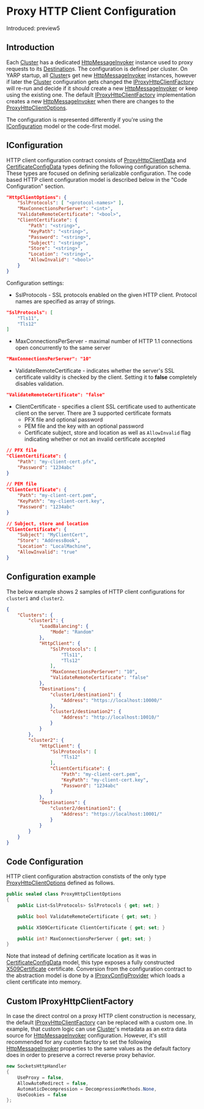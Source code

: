 # Proxy HTTP Client Configuration

Introduced: preview5

## Introduction
Each [Cluster](xref:Microsoft.ReverseProxy.Abstractions.Cluster) has a dedicated [HttpMessageInvoker](xref:System.Net.Http.HttpMessageInvoker) instance used to proxy requests to its [Destination](xref:Microsoft.ReverseProxy.Abstractions.Destination)s. The configuration is defined per cluster. On YARP startup, all [Cluster](xref:Microsoft.ReverseProxy.Abstractions.Cluster)s get new [HttpMessageInvoker](xref:System.Net.Http.HttpMessageInvoker) instances, however if later the [Cluster](xref:Microsoft.ReverseProxy.Abstractions.Cluster) configuration gets changed the [IProxyHttpClientFactory](xref:Microsoft.ReverseProxy.Service.Proxy.Infrastructure.IProxyHttpClientFactory) will re-run and decide if it should create a new [HttpMessageInvoker](xref:System.Net.Http.HttpMessageInvoker) or keep using the existing one. The default [IProxyHttpClientFactory](xref:Microsoft.ReverseProxy.Service.Proxy.Infrastructure.IProxyHttpClientFactory) implementation creates a new [HttpMessageInvoker](xref:System.Net.Http.HttpMessageInvoker) when there are changes to the [ProxyHttpClientOptions](xref:Microsoft.ReverseProxy.Abstractions.ProxyHttpClientOptions).

The configuration is represented differently if you're using the [IConfiguration](xref:Microsoft.Extensions.Configuration.IConfiguration) model or the code-first model.

## IConfiguration
HTTP client configuration contract consists of [ProxyHttpClientData](xref:Microsoft.ReverseProxy.Configuration.Contract.ProxyHttpClientData) and [CertificateConfigData](xref:Microsoft.ReverseProxy.Configuration.Contract.CertificateConfigData) types defining the following configuration schema. These types are focused on defining serializable configuration. The code based HTTP client configuration model is described below in the "Code Configuration" section.
```JSON
"HttpClientOptions": {
    "SslProtocols": [ "<protocol-names>" ],
    "MaxConnectionsPerServer": "<int>",
    "ValidateRemoteCertificate": "<bool>",
    "ClientCertificate": {
        "Path": "<string>",
        "KeyPath": "<string>",
        "Password": "<string>",
        "Subject": "<string>",
        "Store": "<string>",
        "Location": "<string>",
        "AllowInvalid": "<bool>"
    }
}
```
Configuration settings:
- SslProtocols - SSL protocols enabled on the given HTTP client. Protocol names are specified as array of strings.
```JSON
"SslProtocols": [
    "Tls11",
    "Tls12"
]
```
- MaxConnectionsPerServer - maximal number of HTTP 1.1 connections open concurrently to the same server
```JSON
"MaxConnectionsPerServer": "10"
```
- ValidateRemoteCertificate - indicates whether the server's SSL certificate validity is checked by the client. Setting it to **false** completely disables validation.
```JSON
"ValidateRemoteCertificate": "false"
```
- ClientCertificate - specifies a client SSL certificate used to authenticate client on the server. There are 3 supported certificate formats
    - PFX file and optional password
    - PEM file and the key with an optional password
    - Certificate subject, store and location as well as `AllowInvalid` flag indicating whether or not an invalid certificate accepted
```JSON
// PFX file
"ClientCertificate": {
    "Path": "my-client-cert.pfx",
    "Password": "1234abc"
}

// PEM file
"ClientCertificate": {
    "Path": "my-client-cert.pem",
    "KeyPath": "my-client-cert.key",
    "Password": "1234abc"
}

// Subject, store and location
"ClientCertificate": {
    "Subject": "MyClientCert",
    "Store": "AddressBook",
    "Location": "LocalMachine",
    "AllowInvalid": "true"
}

```
## Configuration example
The below example shows 2 samples of HTTP client configurations for `cluster1` and `cluster2`.

```JSON
{
    "Clusters": {
        "cluster1": {
            "LoadBalancing": {
                "Mode": "Random"
            },
            "HttpClient": {
                "SslProtocols": [
                    "Tls11",
                    "Tls12"
                ],
                "MaxConnectionsPerServer": "10",
                "ValidateRemoteCertificate": "false"
            },
            "Destinations": {
                "cluster1/destination1": {
                    "Address": "https://localhost:10000/"
                },
                "cluster1/destination2": {
                    "Address": "http://localhost:10010/"
                }
            }
        },
        "cluster2": {
            "HttpClient": {
                "SslProtocols": [
                    "Tls12"
                ],
                "ClientCertificate": {
                    "Path": "my-client-cert.pem",
                    "KeyPath": "my-client-cert.key",
                    "Password": "1234abc"
                }
            },
            "Destinations": {
                "cluster2/destination1": {
                    "Address": "https://localhost:10001/"
                }
            }
        }
    }
}
```

## Code Configuration
HTTP client configuration abstraction constists of the only type [ProxyHttpClientOptions](xref:Microsoft.ReverseProxy.Abstractions.ProxyHttpClientOptions) defined as follows.
```C#
public sealed class ProxyHttpClientOptions
{
    public List<SslProtocols> SslProtocols { get; set; }

    public bool ValidateRemoteCertificate { get; set; }

    public X509Certificate ClientCertificate { get; set; }

    public int? MaxConnectionsPerServer { get; set; }
}
```
Note that instead of defining certificate location as it was in [CertificateConfigData](xref:Microsoft.ReverseProxy.Configuration.Contract.CertificateConfigData) model, this type exposes a fully constructed [X509Certificate](xref:System.Security.Cryptography.X509Certificates.X509Certificate) certificate. Conversion from the configuration contract to the abstraction model is done by a [IProxyConfigProvider](xref:Microsoft.ReverseProxy.Service.IProxyConfigProvider) which loads a client certificate into memory.

## Custom IProxyHttpClientFactory
In case the direct control on a proxy HTTP client construction is necessary, the default [IProxyHttpClientFactory](xref:Microsoft.ReverseProxy.Service.Proxy.Infrastructure.IProxyHttpClientFactory) can be replaced with a custom one. In example, that custom logic can use [Cluster](xref:Microsoft.ReverseProxy.Abstractions.Cluster)'s metadata as an extra data source for [HttpMessageInvoker](xref:System.Net.Http.HttpMessageInvoker) configuration. However, it's still recommended for any custom factory to set the following [HttpMessageInvoker](xref:System.Net.Http.HttpMessageInvoker) properties to the same values as the default factory does in order to preserve a correct reverse proxy behavior.

```C#
new SocketsHttpHandler
{
    UseProxy = false,
    AllowAutoRedirect = false,
    AutomaticDecompression = DecompressionMethods.None,
    UseCookies = false
};
```